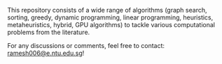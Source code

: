 This repository consists of a wide range of algorithms (graph search, sorting, greedy, dynamic programming, linear programming, heuristics, metaheuristics, hybrid, GPU algorithms) to tackle various computational problems from the literature.

For any discussions or comments, feel free to contact: ramesh006@e.ntu.edu.sg!